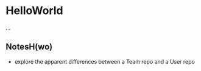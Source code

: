 # HelloWorld
...

## NotesH(wo)
* explore the apparent differences between a Team repo and a User repo
